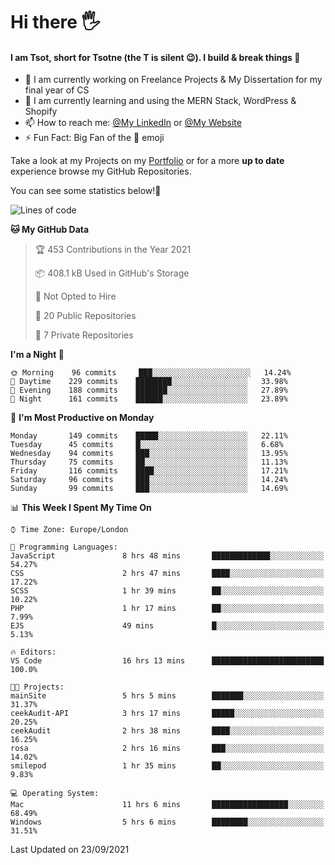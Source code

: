 # Hi there :raised_hand_with_fingers_splayed:
#### I am Tsot, short for Tsotne (the T is silent :wink:). I build & break things :space_invader:
- :telescope: I am currently working on Freelance Projects & My Dissertation for my final year of CS
- :seedling: I am currently learning and using the MERN Stack, WordPress & Shopify
- :mailbox: How to reach me: [@My LinkedIn](https://www.linkedin.com/in/tsotne-gvadzabia/) or [@My Website](https://tsotnegvadzabia.me/contact)
- :zap: Fun Fact: Big Fan of the :space_invader: emoji

Take a look at my Projects on my [Portfolio](https://tsotne.co.uk/) or for a more **up to date** experience browse my GitHub Repositories.

You can see some statistics below!:space_invader:
<!--START_SECTION:waka-->
![Lines of code](https://img.shields.io/badge/From%20Hello%20World%20I%27ve%20Written-3.5%20million%20lines%20of%20code-blue)

**🐱 My GitHub Data** 

> 🏆 453 Contributions in the Year 2021
 > 
> 📦 408.1 kB Used in GitHub's Storage 
 > 
> 🚫 Not Opted to Hire
 > 
> 📜 20 Public Repositories 
 > 
> 🔑 7 Private Repositories  
 > 
**I'm a Night 🦉** 

```text
🌞 Morning    96 commits     ███░░░░░░░░░░░░░░░░░░░░░░   14.24% 
🌆 Daytime    229 commits    ████████░░░░░░░░░░░░░░░░░   33.98% 
🌃 Evening    188 commits    ███████░░░░░░░░░░░░░░░░░░   27.89% 
🌙 Night      161 commits    ██████░░░░░░░░░░░░░░░░░░░   23.89%

```
📅 **I'm Most Productive on Monday** 

```text
Monday       149 commits    █████░░░░░░░░░░░░░░░░░░░░   22.11% 
Tuesday      45 commits     █░░░░░░░░░░░░░░░░░░░░░░░░   6.68% 
Wednesday    94 commits     ███░░░░░░░░░░░░░░░░░░░░░░   13.95% 
Thursday     75 commits     ██░░░░░░░░░░░░░░░░░░░░░░░   11.13% 
Friday       116 commits    ████░░░░░░░░░░░░░░░░░░░░░   17.21% 
Saturday     96 commits     ███░░░░░░░░░░░░░░░░░░░░░░   14.24% 
Sunday       99 commits     ███░░░░░░░░░░░░░░░░░░░░░░   14.69%

```


📊 **This Week I Spent My Time On** 

```text
⌚︎ Time Zone: Europe/London

💬 Programming Languages: 
JavaScript               8 hrs 48 mins       █████████████░░░░░░░░░░░░   54.27% 
CSS                      2 hrs 47 mins       ████░░░░░░░░░░░░░░░░░░░░░   17.22% 
SCSS                     1 hr 39 mins        ██░░░░░░░░░░░░░░░░░░░░░░░   10.22% 
PHP                      1 hr 17 mins        ██░░░░░░░░░░░░░░░░░░░░░░░   7.99% 
EJS                      49 mins             █░░░░░░░░░░░░░░░░░░░░░░░░   5.13%

🔥 Editors: 
VS Code                  16 hrs 13 mins      █████████████████████████   100.0%

🐱‍💻 Projects: 
mainSite                 5 hrs 5 mins        ███████░░░░░░░░░░░░░░░░░░   31.37% 
ceekAudit-API            3 hrs 17 mins       █████░░░░░░░░░░░░░░░░░░░░   20.25% 
ceekAudit                2 hrs 38 mins       ████░░░░░░░░░░░░░░░░░░░░░   16.25% 
rosa                     2 hrs 16 mins       ███░░░░░░░░░░░░░░░░░░░░░░   14.02% 
smilepod                 1 hr 35 mins        ██░░░░░░░░░░░░░░░░░░░░░░░   9.83%

💻 Operating System: 
Mac                      11 hrs 6 mins       █████████████████░░░░░░░░   68.49% 
Windows                  5 hrs 6 mins        ████████░░░░░░░░░░░░░░░░░   31.51%

```


 Last Updated on 23/09/2021
<!--END_SECTION:waka-->

